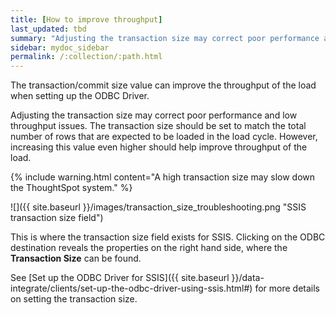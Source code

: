 ```yaml
---
title: [How to improve throughput]
last_updated: tbd
summary: "Adjusting the transaction size may correct poor performance and low throughput."
sidebar: mydoc_sidebar
permalink: /:collection/:path.html
---
```

The transaction/commit size value can improve the throughput of the load when setting up the ODBC Driver.

Adjusting the transaction size may correct poor performance and low throughput
issues. The transaction size should be set to match the total number of rows
that are expected to be loaded in the load cycle. However, increasing this value
even higher should help improve throughput of the load.

{% include warning.html content="A high transaction size may slow down the ThoughtSpot system." %}

![]({{ site.baseurl }}/images/transaction_size_troubleshooting.png "SSIS transaction size field")

This is where the transaction size field exists for SSIS. Clicking on the ODBC
destination reveals the properties on the right hand side, where the
**Transaction Size** can be found.

See [Set up the ODBC Driver for SSIS]({{ site.baseurl
}}/data-integrate/clients/set-up-the-odbc-driver-using-ssis.html#) for more
details on setting the transaction size.
